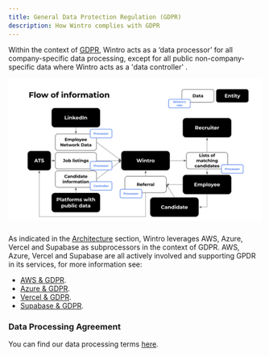 ```yaml
---
title: General Data Protection Regulation (GDPR)
description: How Wintro complies with GDPR
---
```


Within the context of [GDPR](https://en.wikipedia.org/wiki/General_Data_Protection_Regulation), Wintro acts as a ‘data processor’ for all company-specific data processing, except for all public non-company-specific data where Wintro acts as a 'data controller' .

<!-- ![image](https://docs.uman.ai/images/architecture/data-processor.png) -->
![image](/src/assets/information_flow.png)

### 

As indicated in the [Architecture](/security-compliance/architecture) section, Wintro leverages AWS, Azure, Vercel and Supabase as subprocessors in the context of GDPR. AWS, Azure, Vercel and Supabase are all actively involved and supporting GPDR in its services, for more information see:

*   [AWS & GDPR](https://aws.amazon.com/compliance/gdpr-center/).
*   [Azure & GDPR](https://www.microsoft.com/en-us/trust-center/privacy/gdpr-overview).
*   [Vercel & GDPR](https://vercel.com/docs/security#gdpr).
*   [Supabase & GDPR](https://supabase.com/downloads/docs/Supabase+DPA+231211.pdf).

### Data Processing Agreement

You can find our data processing terms [here](https://docs.google.com/document/d/1TSZuwNEBCwjlRA5xNc6ZA5JZlxex-FgW/edit?usp=sharing&ouid=113651844899778504559&rtpof=true&sd=true).